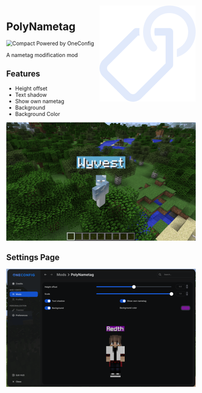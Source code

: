 <img align="right" src="src/main/resources/polynametag.svg" alt="PolyNametag Icon"/>

# PolyNametag

![Compact Powered by OneConfig](https://polyfrost.org/img/compact_vector.svg)


A nametag modification mod

## Features

- Height offset
- Text shadow
- Show own nametag
- Background
- Background Color

![nametag-showcase.png](screenshots/nametag-showcase.png)

## Settings Page 

![settings-page.png](screenshots/settings-page.png)
